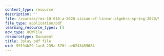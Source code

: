 ```yaml
---
content_type: resource
description: ''
file: /courses/res-18-010-a-2020-vision-of-linear-algebra-spring-2020/99194b291ac8239a570fae0243489684_IHO7_n7Y09s.pdf
file_type: application/pdf
learning_resource_types: []
ocw_type: OCWFile
resourcetype: Document
title: 3play pdf file
uid: 99194b29-1ac8-239a-570f-ae0243489684
---
```

